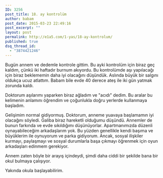 ```yaml
---
ID: 3256
post_title: 18. ay kontrolüm
author: babam
post_date: 2015-03-23 22:49:16
post_excerpt: ""
layout: post
permalink: http://e1a5.com/1-yas/18-ay-kontrolum/
published: true
dsq_thread_id:
  - "3874421246"
---
```

Bugün annem ve dedemle kontrole gittim. Bu ayki kontrolüm için biraz geç kaldım, çünkü iki haftadır burnum akıyordu. Bu kontrolümde aşı yapılacağı için biraz beklememin daha iyi olacağını düşündük. Aslında büyük bir salgını oldukça ucuz atlattım. Babam bile evde 40 derece ateş ile iki gün yatmak zorunda kaldı.

Doktorum aşılarımı yaparken biraz ağladım ve "acıdı" dedim. Bu aralar bu kelimenin anlamını öğrendim ve çoğunlukla doğru yerlerde kullanmaya başladım.

Gelişimim normal gidiyormuş. Doktorum, anneme yuavaya başlamamın iyi olacağını söyledi. Galiba biraz hareketli olduğumu düşündü. Annemler de bunun farkında ve evde sıkıldığımı düşünüyorlar. Apartmanımızda düzenli oynayabileceğim arkadaşlarım yok. Bu yüzden genellikle kendi başıma ve büyüklerim ile oynuyorum ve parka gidiyorum. Ancak, sosyal ilişkiler kurmayı, paylaşmayı ve sosyal durumlarla başa çıkmayı öğrenmek için oyun arkadaşları edinmem gerekiyor.

Annem zaten böyle bir arayış içindeydi, şimdi daha ciddi bir şekilde bana bir okul bulmaya çalışıyor.

Yakında okula başlayabilirim.